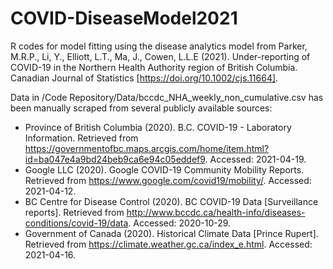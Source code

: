 # COVID-DiseaseModel2021
R codes for model fitting using the disease analytics model from Parker, M.R.P., Li, Y., Elliott, L.T., Ma, J., Cowen, L.L.E (2021). Under-reporting of COVID-19 in the Northern Health Authority region of British Columbia. Canadian Journal of Statistics [https://doi.org/10.1002/cjs.11664].

Data in /Code Repository/Data/bccdc_NHA_weekly_non_cumulative.csv has been manually scraped from several publicly available sources: 

- Province of British Columbia (2020). B.C. COVID-19 - Laboratory Information. Retrieved from https://governmentofbc.maps.arcgis.com/home/item.html?id=ba047e4a9bd24beb9ca6e94c05eddef9. Accessed: 2021-04-19.
- Google LLC (2020). Google COVID-19 Community Mobility Reports. Retrieved from https://www.google.com/covid19/mobility/. Accessed: 2021-04-12.
- BC Centre for Disease Control (2020). BC COVID-19 Data [Surveillance reports]. Retrieved from http://www.bccdc.ca/health-info/diseases-conditions/covid-19/data. Accessed: 2020-10-29.
- Government of Canada (2020). Historical Climate Data [Prince Rupert]. Retrieved from https://climate.weather.gc.ca/index_e.html. Accessed: 2021-04-16.
